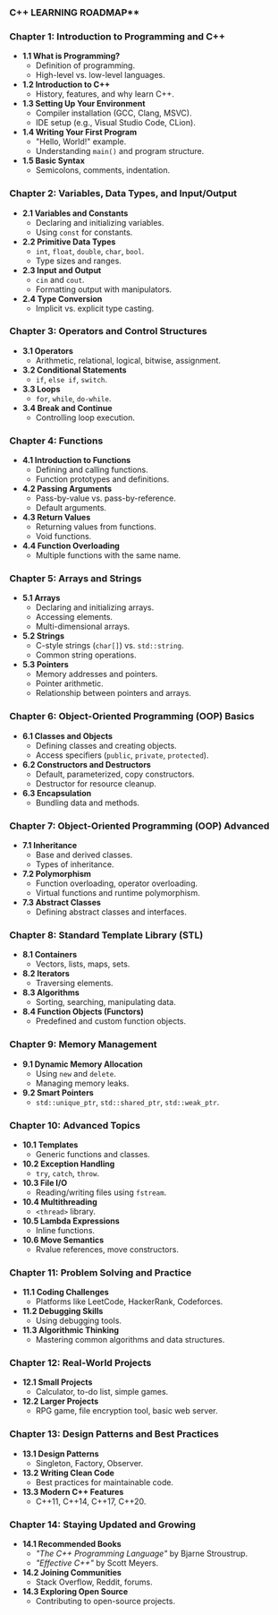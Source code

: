 ### C++ LEARNING ROADMAP**

### **Chapter 1: Introduction to Programming and C++**
- **1.1 What is Programming?**
  - Definition of programming.
  - High-level vs. low-level languages.
- **1.2 Introduction to C++**
  - History, features, and why learn C++.
- **1.3 Setting Up Your Environment**
  - Compiler installation (GCC, Clang, MSVC).
  - IDE setup (e.g., Visual Studio Code, CLion).
- **1.4 Writing Your First Program**
  - "Hello, World!" example.
  - Understanding `main()` and program structure.
- **1.5 Basic Syntax**
  - Semicolons, comments, indentation.

### **Chapter 2: Variables, Data Types, and Input/Output**
- **2.1 Variables and Constants**
  - Declaring and initializing variables.
  - Using `const` for constants.
- **2.2 Primitive Data Types**
  - `int`, `float`, `double`, `char`, `bool`.
  - Type sizes and ranges.
- **2.3 Input and Output**
  - `cin` and `cout`.
  - Formatting output with manipulators.
- **2.4 Type Conversion**
  - Implicit vs. explicit type casting.

### **Chapter 3: Operators and Control Structures**
- **3.1 Operators**
  - Arithmetic, relational, logical, bitwise, assignment.
- **3.2 Conditional Statements**
  - `if`, `else if`, `switch`.
- **3.3 Loops**
  - `for`, `while`, `do-while`.
- **3.4 Break and Continue**
  - Controlling loop execution.

### **Chapter 4: Functions**
- **4.1 Introduction to Functions**
  - Defining and calling functions.
  - Function prototypes and definitions.
- **4.2 Passing Arguments**
  - Pass-by-value vs. pass-by-reference.
  - Default arguments.
- **4.3 Return Values**
  - Returning values from functions.
  - Void functions.
- **4.4 Function Overloading**
  - Multiple functions with the same name.

### **Chapter 5: Arrays and Strings**
- **5.1 Arrays**
  - Declaring and initializing arrays.
  - Accessing elements.
  - Multi-dimensional arrays.
- **5.2 Strings**
  - C-style strings (`char[]`) vs. `std::string`.
  - Common string operations.
- **5.3 Pointers**
  - Memory addresses and pointers.
  - Pointer arithmetic.
  - Relationship between pointers and arrays.

### **Chapter 6: Object-Oriented Programming (OOP) Basics**
- **6.1 Classes and Objects**
  - Defining classes and creating objects.
  - Access specifiers (`public`, `private`, `protected`).
- **6.2 Constructors and Destructors**
  - Default, parameterized, copy constructors.
  - Destructor for resource cleanup.
- **6.3 Encapsulation**
  - Bundling data and methods.

### **Chapter 7: Object-Oriented Programming (OOP) Advanced**
- **7.1 Inheritance**
  - Base and derived classes.
  - Types of inheritance.
- **7.2 Polymorphism**
  - Function overloading, operator overloading.
  - Virtual functions and runtime polymorphism.
- **7.3 Abstract Classes**
  - Defining abstract classes and interfaces.

### **Chapter 8: Standard Template Library (STL)**
- **8.1 Containers**
  - Vectors, lists, maps, sets.
- **8.2 Iterators**
  - Traversing elements.
- **8.3 Algorithms**
  - Sorting, searching, manipulating data.
- **8.4 Function Objects (Functors)**
  - Predefined and custom function objects.

### **Chapter 9: Memory Management**
- **9.1 Dynamic Memory Allocation**
  - Using `new` and `delete`.
  - Managing memory leaks.
- **9.2 Smart Pointers**
  - `std::unique_ptr`, `std::shared_ptr`, `std::weak_ptr`.

### **Chapter 10: Advanced Topics**
- **10.1 Templates**
  - Generic functions and classes.
- **10.2 Exception Handling**
  - `try`, `catch`, `throw`.
- **10.3 File I/O**
  - Reading/writing files using `fstream`.
- **10.4 Multithreading**
  - `<thread>` library.
- **10.5 Lambda Expressions**
  - Inline functions.
- **10.6 Move Semantics**
  - Rvalue references, move constructors.

### **Chapter 11: Problem Solving and Practice**
- **11.1 Coding Challenges**
  - Platforms like LeetCode, HackerRank, Codeforces.
- **11.2 Debugging Skills**
  - Using debugging tools.
- **11.3 Algorithmic Thinking**
  - Mastering common algorithms and data structures.

### **Chapter 12: Real-World Projects**
- **12.1 Small Projects**
  - Calculator, to-do list, simple games.
- **12.2 Larger Projects**
  - RPG game, file encryption tool, basic web server.

### **Chapter 13: Design Patterns and Best Practices**
- **13.1 Design Patterns**
  - Singleton, Factory, Observer.
- **13.2 Writing Clean Code**
  - Best practices for maintainable code.
- **13.3 Modern C++ Features**
  - C++11, C++14, C++17, C++20.

### **Chapter 14: Staying Updated and Growing**
- **14.1 Recommended Books**
  - *"The C++ Programming Language"* by Bjarne Stroustrup.
  - *"Effective C++"* by Scott Meyers.
- **14.2 Joining Communities**
  - Stack Overflow, Reddit, forums.
- **14.3 Exploring Open Source**
  - Contributing to open-source projects.

